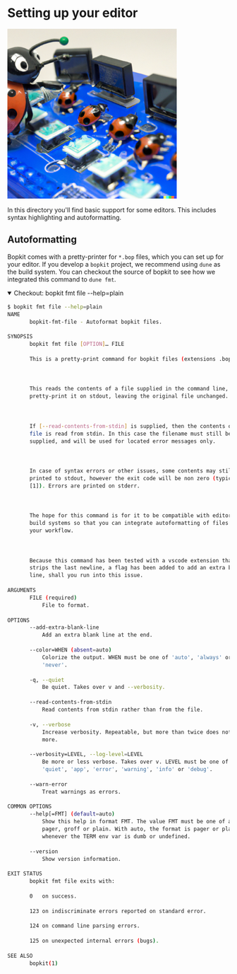 # Setting up your editor

<p>
  <img
    src="https://github.com/mbarbin/bopkit/blob/assets/image/bopkit-editor.png?raw=true"
    width='384'
    alt="Logo"
  />
</p>

In this directory you'll find basic support for some editors. This includes
syntax highlighting and autoformatting.

## Autoformatting

Bopkit comes with a pretty-printer for `*.bop` files, which you can set up for
your editor. If you develop a `bopkit` project, we recommend using `dune` as
the build system. You can checkout the source of bopkit to see how we integrated
this command to `dune fmt`.

<details open>

<summary>
Checkout: bopkit fmt file --help=plain
</summary>

```sh
$ bopkit fmt file --help=plain
NAME
       bopkit-fmt-file - Autoformat bopkit files.

SYNOPSIS
       bopkit fmt file [OPTION]… FILE

       This is a pretty-print command for bopkit files (extensions .bop).



       This reads the contents of a file supplied in the command line, and
       pretty-print it on stdout, leaving the original file unchanged.



       If [--read-contents-from-stdin] is supplied, then the contents of the
       file is read from stdin. In this case the filename must still be
       supplied, and will be used for located error messages only.



       In case of syntax errors or other issues, some contents may still be
       printed to stdout, however the exit code will be non zero (typically
       [1]). Errors are printed on stderr.



       The hope for this command is for it to be compatible with editors and
       build systems so that you can integrate autoformatting of files into
       your workflow.



       Because this command has been tested with a vscode extension that
       strips the last newline, a flag has been added to add an extra blank
       line, shall you run into this issue.

ARGUMENTS
       FILE (required)
           File to format.

OPTIONS
       --add-extra-blank-line
           Add an extra blank line at the end.

       --color=WHEN (absent=auto)
           Colorize the output. WHEN must be one of 'auto', 'always' or
           'never'.

       -q, --quiet
           Be quiet. Takes over v and --verbosity.

       --read-contents-from-stdin
           Read contents from stdin rather than from the file.

       -v, --verbose
           Increase verbosity. Repeatable, but more than twice does not bring
           more.

       --verbosity=LEVEL, --log-level=LEVEL
           Be more or less verbose. Takes over v. LEVEL must be one of
           'quiet', 'app', 'error', 'warning', 'info' or 'debug'.

       --warn-error
           Treat warnings as errors.

COMMON OPTIONS
       --help[=FMT] (default=auto)
           Show this help in format FMT. The value FMT must be one of auto,
           pager, groff or plain. With auto, the format is pager or plain
           whenever the TERM env var is dumb or undefined.

       --version
           Show version information.

EXIT STATUS
       bopkit fmt file exits with:

       0   on success.

       123 on indiscriminate errors reported on standard error.

       124 on command line parsing errors.

       125 on unexpected internal errors (bugs).

SEE ALSO
       bopkit(1)

```

</details>
